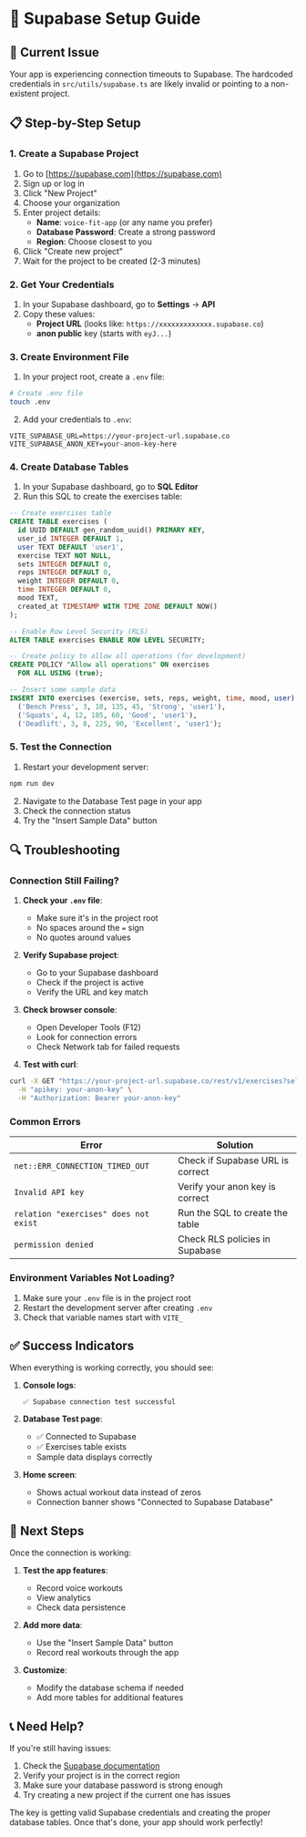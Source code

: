 # 🔧 Supabase Setup Guide

## 🚨 Current Issue
Your app is experiencing connection timeouts to Supabase. The hardcoded credentials in `src/utils/supabase.ts` are likely invalid or pointing to a non-existent project.

## 📋 Step-by-Step Setup

### 1. Create a Supabase Project

1. Go to [https://supabase.com](https://supabase.com)
2. Sign up or log in
3. Click "New Project"
4. Choose your organization
5. Enter project details:
   - **Name**: `voice-fit-app` (or any name you prefer)
   - **Database Password**: Create a strong password
   - **Region**: Choose closest to you
6. Click "Create new project"
7. Wait for the project to be created (2-3 minutes)

### 2. Get Your Credentials

1. In your Supabase dashboard, go to **Settings** → **API**
2. Copy these values:
   - **Project URL** (looks like: `https://xxxxxxxxxxxxx.supabase.co`)
   - **anon public** key (starts with `eyJ...`)

### 3. Create Environment File

1. In your project root, create a `.env` file:
```bash
# Create .env file
touch .env
```

2. Add your credentials to `.env`:
```env
VITE_SUPABASE_URL=https://your-project-url.supabase.co
VITE_SUPABASE_ANON_KEY=your-anon-key-here
```

### 4. Create Database Tables

1. In your Supabase dashboard, go to **SQL Editor**
2. Run this SQL to create the exercises table:

```sql
-- Create exercises table
CREATE TABLE exercises (
  id UUID DEFAULT gen_random_uuid() PRIMARY KEY,
  user_id INTEGER DEFAULT 1,
  user TEXT DEFAULT 'user1',
  exercise TEXT NOT NULL,
  sets INTEGER DEFAULT 0,
  reps INTEGER DEFAULT 0,
  weight INTEGER DEFAULT 0,
  time INTEGER DEFAULT 0,
  mood TEXT,
  created_at TIMESTAMP WITH TIME ZONE DEFAULT NOW()
);

-- Enable Row Level Security (RLS)
ALTER TABLE exercises ENABLE ROW LEVEL SECURITY;

-- Create policy to allow all operations (for development)
CREATE POLICY "Allow all operations" ON exercises
  FOR ALL USING (true);

-- Insert some sample data
INSERT INTO exercises (exercise, sets, reps, weight, time, mood, user) VALUES
  ('Bench Press', 3, 10, 135, 45, 'Strong', 'user1'),
  ('Squats', 4, 12, 185, 60, 'Good', 'user1'),
  ('Deadlift', 3, 8, 225, 90, 'Excellent', 'user1');
```

### 5. Test the Connection

1. Restart your development server:
```bash
npm run dev
```

2. Navigate to the Database Test page in your app
3. Check the connection status
4. Try the "Insert Sample Data" button

## 🔍 Troubleshooting

### Connection Still Failing?

1. **Check your `.env` file**:
   - Make sure it's in the project root
   - No spaces around the `=` sign
   - No quotes around values

2. **Verify Supabase project**:
   - Go to your Supabase dashboard
   - Check if the project is active
   - Verify the URL and key match

3. **Check browser console**:
   - Open Developer Tools (F12)
   - Look for connection errors
   - Check Network tab for failed requests

4. **Test with curl**:
```bash
curl -X GET "https://your-project-url.supabase.co/rest/v1/exercises?select=count" \
  -H "apikey: your-anon-key" \
  -H "Authorization: Bearer your-anon-key"
```

### Common Errors

| Error | Solution |
|-------|----------|
| `net::ERR_CONNECTION_TIMED_OUT` | Check if Supabase URL is correct |
| `Invalid API key` | Verify your anon key is correct |
| `relation "exercises" does not exist` | Run the SQL to create the table |
| `permission denied` | Check RLS policies in Supabase |

### Environment Variables Not Loading?

1. Make sure your `.env` file is in the project root
2. Restart the development server after creating `.env`
3. Check that variable names start with `VITE_`

## ✅ Success Indicators

When everything is working correctly, you should see:

1. **Console logs**:
   ```
   ✅ Supabase connection test successful
   ```

2. **Database Test page**:
   - ✅ Connected to Supabase
   - ✅ Exercises table exists
   - Sample data displays correctly

3. **Home screen**:
   - Shows actual workout data instead of zeros
   - Connection banner shows "Connected to Supabase Database"

## 🚀 Next Steps

Once the connection is working:

1. **Test the app features**:
   - Record voice workouts
   - View analytics
   - Check data persistence

2. **Add more data**:
   - Use the "Insert Sample Data" button
   - Record real workouts through the app

3. **Customize**:
   - Modify the database schema if needed
   - Add more tables for additional features

## 📞 Need Help?

If you're still having issues:

1. Check the [Supabase documentation](https://supabase.com/docs)
2. Verify your project is in the correct region
3. Make sure your database password is strong enough
4. Try creating a new project if the current one has issues

The key is getting valid Supabase credentials and creating the proper database tables. Once that's done, your app should work perfectly! 